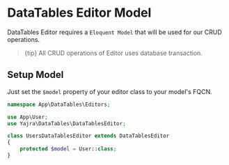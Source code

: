 # DataTables Editor Model

DataTables Editor requires a `Eloquent Model` that will be used for our CRUD operations.

> {tip} All CRUD operations of Editor uses database transaction.

<a name="setup"></a>
## Setup Model

Just set the `$model` property of your editor class to your model's FQCN.

```php
namespace App\DataTables\Editors;

use App\User;
use Yajra\DataTables\DataTablesEditor;

class UsersDataTablesEditor extends DataTablesEditor
{
    protected $model = User::class;
}
